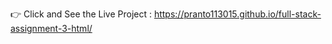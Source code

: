:point_right: Click and See the Live Project :  https://pranto113015.github.io/full-stack-assignment-3-html/
